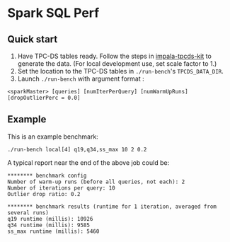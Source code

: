 # Spark SQL Perf

## Quick start

1. Have TPC-DS tables ready. Follow the steps in [impala-tpcds-kit](https://github.com/cloudera/impala-tpcds-kit) to generate the data. (For local development use, set scale factor to 1.)
2. Set the location to the TPC-DS tables in `./run-bench`'s `TPCDS_DATA_DIR`.
3. Launch `./run-bench` with argument format :
```
<sparkMaster> [queries] [numIterPerQuery] [numWarmUpRuns] [dropOutlierPerc = 0.0]
``` 

## Example

This is an example benchmark:

```
./run-bench local[4] q19,q34,ss_max 10 2 0.2
```

A typical report near the end of the above job could be:

```
******** benchmark config
Number of warm-up runs (before all queries, not each): 2
Number of iterations per query: 10
Outlier drop ratio: 0.2

******** benchmark results (runtime for 1 iteration, averaged from several runs)
q19 runtime (millis): 10926
q34 runtime (millis): 9585
ss_max runtime (millis): 5460
```
